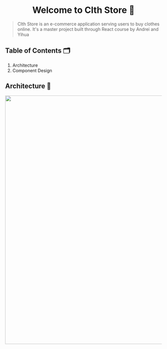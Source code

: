 <h1 align="center">Welcome to Clth Store 🏬</h1>

> Clth Store is an e-commerce application serving users to buy clothes online. It's a master project built through React course by Andrei and Yihua

## Table of Contents 🗂️

1. Architecture
2. Component Design

## Architecture 🧮
<p align="center">
<img src="https://i.ibb.co/zRSW8R1/architecture.png" width="800" height="800" />
</p>
